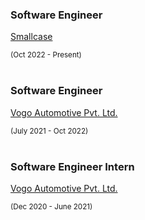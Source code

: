 <div>
    <div>
        <h3>Software Engineer</h3>
        <p><a href='https://smallcase.com' target='_blank'>Smallcase</a></p>
        <small>(Oct 2022 - Present)</small>
    </div>
    <br/>
    <div>
        <h3>Software Engineer</h3>
        <p><a href='https://vogo.in' target='_blank' rel='noreferrer'>Vogo Automotive Pvt. Ltd.</a></p>
        <small>(July 2021 - Oct 2022)</small>
    </div>
    <br/>
    <div>
        <h3>Software Engineer Intern</h3>
        <p><a href='https://vogo.in' target='_blank' rel='noreferrer'>Vogo Automotive Pvt. Ltd.</a></p>
        <small>(Dec 2020 - June 2021)</small>
    </div>
</div>
